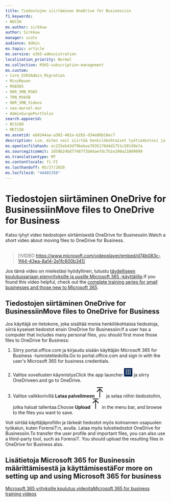 ```yaml
---
title: Tiedostojen siirtäminen OneDrive for Businessiin
f1.keywords:
- NOCSH
ms.author: sirkkuw
author: Sirkkuw
manager: scotv
audience: Admin
ms.topic: article
ms.service: o365-administration
localization_priority: Normal
ms.collection: M365-subscription-management
ms.custom:
- Core_O365Admin_Migration
- MiniMaven
- MSB365
- OKR_SMB_M365
- TRN_M365B
- OKR_SMB_Videos
- seo-marvel-mar
- AdminSurgePortfolio
search.appverid:
- BCS160
- MET150
ms.assetid: eb8244aa-a302-481a-b2b5-d34e88b18ec7
description: Lue, miten voit siirtää henkilökohtaiset työtiedostosi ja yrityksen arkaluonteiset tiedostot OneDrive for Businessiin muutamalla helpolla toimenpiteellä.
ms.openlocfilehash: ec225eb43d79bebaa7035178d4d1751c58149e7a
ms.sourcegitcommit: 2d59b24b877487f3b84aefdc7b1e200a21009999
ms.translationtype: MT
ms.contentlocale: fi-FI
ms.lasthandoff: 05/27/2020
ms.locfileid: "44401358"
---
```

# <a name="move-files-to-onedrive-for-business"></a><span data-ttu-id="61b33-103">Tiedostojen siirtäminen OneDrive for Businessiin</span><span class="sxs-lookup"><span data-stu-id="61b33-103">Move files to OneDrive for Business</span></span>

<span data-ttu-id="61b33-104">Katso lyhyt video tiedostojen siirtämisestä OneDrive for Businessiin.</span><span class="sxs-lookup"><span data-stu-id="61b33-104">Watch a short video about moving files to OneDrive for Business.</span></span><br><br>

> [!VIDEO https://www.microsoft.com/videoplayer/embed/d74b083c-1f44-43ea-8a14-2e1fc600b341] 

<span data-ttu-id="61b33-105">Jos tämä video on mielestäsi hyödyllinen, tutustu [täydelliseen koulutussarjaan pienyrityksille ja uusille Microsoft 365 -käyttäjille](https://support.office.com/article/6ab4bbcd-79cf-4000-a0bd-d42ce4d12816).</span><span class="sxs-lookup"><span data-stu-id="61b33-105">If you found this video helpful, check out the [complete training series for small businesses and those new to Microsoft 365](https://support.office.com/article/6ab4bbcd-79cf-4000-a0bd-d42ce4d12816).</span></span>


## <a name="move-files-to-onedrive-for-business"></a><span data-ttu-id="61b33-106">Tiedostojen siirtäminen OneDrive for Businessiin</span><span class="sxs-lookup"><span data-stu-id="61b33-106">Move files to OneDrive for Business</span></span>

<span data-ttu-id="61b33-107">Jos käyttäjä on tietokone, joka sisältää monia henkilökohtaisia tiedostoja, siirrä kyseiset tiedostot ensin OneDrive for Businessiin:</span><span class="sxs-lookup"><span data-stu-id="61b33-107">If a user has a computer that includes many personal files, you should first move those files to OneDrive for Business:</span></span>
  
1. <span data-ttu-id="61b33-108">Siirry portal.office.com ja kirjaudu sisään käyttäjän Microsoft 365 for Business -tunnistetiedoilla.</span><span class="sxs-lookup"><span data-stu-id="61b33-108">Go to portal.office.com and sign in with the user's Microsoft 365 for business credentials.</span></span>

2. <span data-ttu-id="61b33-109">Valitse sovellusten käynnistys</span><span class="sxs-lookup"><span data-stu-id="61b33-109">Click the app launcher</span></span> ![The app launcher icon in Office 365](../media/7502f4ec-3c9a-435d-a7b4-b9cda85189a7.png) <span data-ttu-id="61b33-111">ja siirry OneDriveen.</span><span class="sxs-lookup"><span data-stu-id="61b33-111">and go to OneDrive.</span></span> 
    
3. <span data-ttu-id="61b33-112">Valitse valikkorivillä **Lataa palvelimeen**![Upload](../media/d9b963b8-10af-42e2-953d-360301b83d3c.png) ja selaa niihin tiedostoihin, jotka haluat tallentaa.</span><span class="sxs-lookup"><span data-stu-id="61b33-112">Choose **Upload**![Upload](../media/d9b963b8-10af-42e2-953d-360301b83d3c.png) in the menu bar, and browse to the files you want to save.</span></span> 
    
<span data-ttu-id="61b33-p101">Voit siirtää käyttäjäprofiilin ja tärkeät tiedostot myös kolmannen osapuolen työkalun, kuten ForensiT:n, avulla. Lataa myös tulostiedostot OneDrive for Businessiin.</span><span class="sxs-lookup"><span data-stu-id="61b33-p101">To transfer the user profile and important files, you can also use a third-party tool, such as ForensiT. You should upload the resulting files in OneDrive for Business also.</span></span>
  
## <a name="for-more-on-setting-up-and-using-microsoft-365-for-business"></a><span data-ttu-id="61b33-115">Lisätietoja Microsoft 365 for Businessin määrittämisestä ja käyttämisestä</span><span class="sxs-lookup"><span data-stu-id="61b33-115">For more on setting up and using Microsoft 365 for business</span></span>

[<span data-ttu-id="61b33-116">Microsoft 365 yrityksille koulutus videoita</span><span class="sxs-lookup"><span data-stu-id="61b33-116">Microsoft 365 for business training videos</span></span>](https://support.office.com/article/6ab4bbcd-79cf-4000-a0bd-d42ce4d12816)
